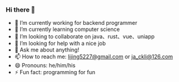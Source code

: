 ### Hi there 👋

<!--
**robert-tm/robert-tm** is a ✨ _special_ ✨ repository because its `README.md` (this file) appears on your GitHub profile.

Here are some ideas to get you started:
-->

- 🔭 I’m currently working for backend programmer
- 🌱 I’m currently learning computer science
- 👯 I’m looking to collaborate on java、rust、vue、uniapp
- 🤔 I’m looking for help with a nice job
- 💬 Ask me about anything!
- 📫 How to reach me: lijing5227@gmail.com or ja_ckli@126.com
- 😄 Pronouns: he/him/his
- ⚡ Fun fact: programming for fun


